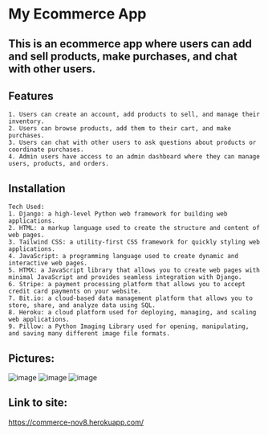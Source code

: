 # My Ecommerce App
## This is an ecommerce app where users can add and sell products, make purchases, and chat with other users.

## Features
```
1. Users can create an account, add products to sell, and manage their inventory.
2. Users can browse products, add them to their cart, and make purchases.
3. Users can chat with other users to ask questions about products or coordinate purchases.
4. Admin users have access to an admin dashboard where they can manage users, products, and orders.
```
## Installation

```
Tech Used:
1. Django: a high-level Python web framework for building web applications.
2. HTML: a markup language used to create the structure and content of web pages.
3. Tailwind CSS: a utility-first CSS framework for quickly styling web applications.
4. JavaScript: a programming language used to create dynamic and interactive web pages.
5. HTMX: a JavaScript library that allows you to create web pages with minimal JavaScript and provides seamless integration with Django.
6. Stripe: a payment processing platform that allows you to accept credit card payments on your website.
7. Bit.io: a cloud-based data management platform that allows you to store, share, and analyze data using SQL.
8. Heroku: a cloud platform used for deploying, managing, and scaling web applications.
9. Pillow: a Python Imaging Library used for opening, manipulating, and saving many different image file formats.
```
## Pictures:
![image](https://user-images.githubusercontent.com/62709684/235308882-40e68e63-6f9b-4288-a5d0-d747980a783c.png)
![image](https://user-images.githubusercontent.com/62709684/235309041-479f19e0-5c39-4d1b-9cb0-b480fc7528d7.png)
![image](https://user-images.githubusercontent.com/62709684/235309086-6c06c05d-a5af-4fa4-b740-2754b8dacc5e.png)

## Link to site:
https://commerce-nov8.herokuapp.com/
